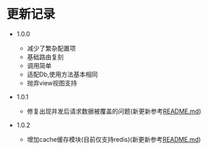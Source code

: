 更新记录
====================

* 1.0.0
    * 减少了繁杂配置项
    * 基础路由复刻
    * 调用简单
    * 适配Db,使用方法基本相同
    * 抛弃view视图支持

* 1.0.1
    * 修复出现并发后请求数据被覆盖的问题(新更新参考[README.md](https://packagist.org/packages/topthink/think))

* 1.0.2
  * 增加cache缓存模块(目前仅支持redis)(新更新参考[README.md](https://packagist.org/packages/topthink/think))